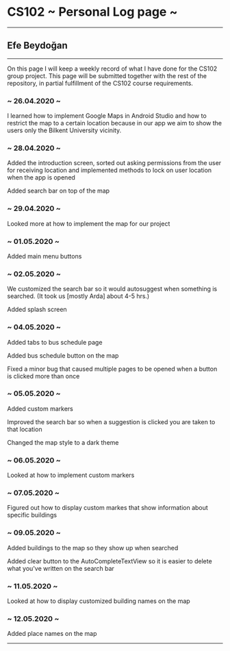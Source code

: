 # CS102 ~ Personal Log page ~
****
## Efe Beydoğan
****

On this page I will keep a weekly record of what I have done for the CS102 group project. This page will be submitted together with the rest of the repository, in partial fulfillment of the CS102 course requirements.

### ~ 26.04.2020 ~
I learned how to implement Google Maps in Android Studio and how to restrict the map to a certain location because in our app we aim to show the users only the Bilkent University vicinity.
### ~ 28.04.2020 ~
Added the introduction screen, sorted out asking permissions from the user for receiving location and implemented methods to lock on user location when the app is opened

Added search bar on top of the map

### ~ 29.04.2020 ~
Looked more at how to implement the map for our project

### ~ 01.05.2020 ~
Added main menu buttons

### ~ 02.05.2020 ~
We customized the search bar so it would autosuggest when something is searched. (It took us [mostly Arda] about 4-5 hrs.)

Added splash screen

### ~ 04.05.2020 ~
Added tabs to bus schedule page

Added bus schedule button on the map

Fixed a minor bug that caused multiple pages to be opened when a button is clicked more than once

### ~ 05.05.2020 ~
Added custom markers

Improved the search bar so when a suggestion is clicked you are taken to that location

Changed the map style to a dark theme

### ~ 06.05.2020 ~
Looked at how to implement custom markers

### ~ 07.05.2020 ~
Figured out how to display custom markes that show information about specific buildings

### ~ 09.05.2020 ~
Added buildings to the map so they show up when searched

Added clear button to the AutoCompleteTextView so it is easier to delete what you've written on the search bar

### ~ 11.05.2020 ~
Looked at how to display customized building names on the map

### ~ 12.05.2020 ~
Added place names on the map

****
